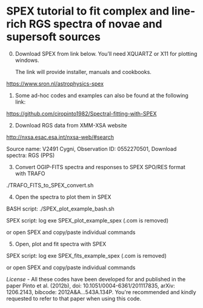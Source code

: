 # SPEX tutorial to fit complex and line-rich RGS spectra of novae and supersoft sources

0) Download SPEX from link below. You’ll need XQUARTZ or X11 for plotting windows.

   The link will provide installer, manuals and cookbooks.

https://www.sron.nl/astrophysics-spex

1) Some ad-hoc codes and examples can also be found at the following link:

https://github.com/ciropinto1982/Spectral-fitting-with-SPEX

2) Download RGS data from XMM-XSA website

http://nxsa.esac.esa.int/nxsa-web/#search

Source name: V2491 Cygni, Observation ID: 0552270501, Download spectra: RGS (PPS)

3) Convert OGIP-FITS spectra and responses to SPEX SPO/RES format with TRAFO

./TRAFO_FITS_to_SPEX_convert.sh

4) Open the spectra to plot them in SPEX

BASH script: ./SPEX_plot_example_bash.sh

SPEX script: log exe SPEX_plot_example_spex (.com is removed)

or open SPEX and copy/paste individual commands

5) Open, plot and fit spectra with SPEX

SPEX script: log exe SPEX_fits_example_spex (.com is removed)

or open SPEX and copy/paste individual commands

*License -* All these codes have been developed for and published in the paper Pinto et al. (2012b), doi: 10.1051/0004-6361/201117835, arXiv: 1206.2143, bibcode: 2012A&A...543A.134P. You're recommended and kindly requested to refer to that paper when using this code.

